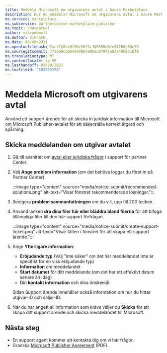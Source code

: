 ```yaml
---
title: Meddela Microsoft om utgivarens avtal i Azure Marketplace
description: Hur du meddelar Microsoft om utgivarens avtal i Azure Marketplace.
ms.service: marketplace
ms.subservice: partnercenter-marketplace-publisher
ms.topic: conceptual
author: vikrambmsft
ms.author: vikramb
ms.date: 03/08/2021
ms.openlocfilehash: 7acf7e8dc9f90c50f3c7d5555e6fe37260b35c93
ms.sourcegitcommit: 772eb9c6684dd4864e0ba507945a83e48b8c16f0
ms.translationtype: MT
ms.contentlocale: sv-SE
ms.lasthandoff: 03/20/2021
ms.locfileid: "103022156"
---
```

# <a name="notifying-microsoft-regarding-the-publisher-agreement"></a>Meddela Microsoft om utgivarens avtal

Använd ett support ärende för att skicka in juridisk information till Microsoft om Microsoft Publisher-avtalet för att säkerställa korrekt åtgärd och spårning.

## <a name="submit-notice-regarding-the-publisher-agreement"></a>Skicka meddelanden om utgivar avtalet

1. Gå till avsnittet om [avtal eller juridiska frågor](https://partner.microsoft.com/support/?stage=2&topicid=05a1a389-1256-d441-89c9-a140217de6b9) i support för partner Center.

1. Välj **Ange problem information** (om det behövs loggar du först in på Partner Center).

    :::image type="content" source="media/notice-submit/recommended-solutions.png" alt-text="Visar fönstret rekommenderade lösningar.":::

1. Redigera **problem sammanfattningen** om du vill, upp till 200 tecken.
1. Använd länken **dra dina filer här eller bläddra bland filerna** för att bifoga tillämpliga filer till den här support förfrågan.

    :::image type="content" source="media/notice-submit/create-support-ticket.png" alt-text="Visar fälten i fönstret för att skapa ett support ärende.":::

1. Ange **Ytterligare information**:

    - **Erbjudande typ** (Välj "inte säker" om det här meddelandet inte är specifikt för en viss erbjudande typ)
    - **Information** om meddelandet
    - **Start datumet** för ditt meddelande (om det har ett effektivt datum senare än idag)
    - Din **kontakt information** och dina önskemål

    Sidan Support ärende innehåller också information om hur du hittar utgivar-ID och säljar-ID.

1. När du har angett all information som krävs väljer du **Skicka** för att skapa ditt support ärende och skicka meddelandet till Microsoft.

## <a name="next-steps"></a>Nästa steg

- En support agent kommer att kontakta dig om vi har frågor.
- Granska [Microsoft Publisher Agreement](https://go.microsoft.com/fwlink/?LinkID=699560) (PDF).
